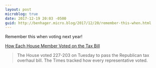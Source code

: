 ```yaml
---
layout: post
microblog: true
date: 2017-12-19 20:03 -0500
guid: http://benhager.micro.blog/2017/12/20/remember-this-when.html
---
```

Remember this when voting next year!

[How Each House Member Voted on the Tax Bill](https://www.nytimes.com/interactive/2017/12/19/us/politics/tax-bill-house-live-vote.html)

> The House voted 227-203 on Tuesday to pass the Republican tax overhaul bill. The Times tracked how every representative voted.
